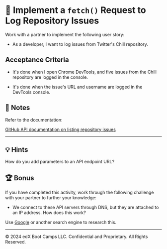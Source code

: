 # 📖 Implement a `fetch()` Request to Log Repository Issues

Work with a partner to implement the following user story:

  * As a developer, I want to log issues from Twitter's Chill repository.

## Acceptance Criteria

  * It's done when I open Chrome DevTools, and five issues from the Chill repository are logged in the console.

  * It's done when the issue's URL and username are logged in the DevTools console.

## 📝 Notes

Refer to the documentation: 

[GitHub API documentation on listing repository issues](https://docs.github.com/en/rest/reference/issues#list-repository-issues)

---

## 💡 Hints

How do you add parameters to an API endpoint URL?

## 🏆 Bonus

If you have completed this activity, work through the following challenge with your partner to further your knowledge:

* We connect to these API servers through DNS, but they are attached to an IP address. How does this work?

Use [Google](https://www.google.com) or another search engine to research this.

---
© 2024 edX Boot Camps LLC. Confidential and Proprietary. All Rights Reserved.
